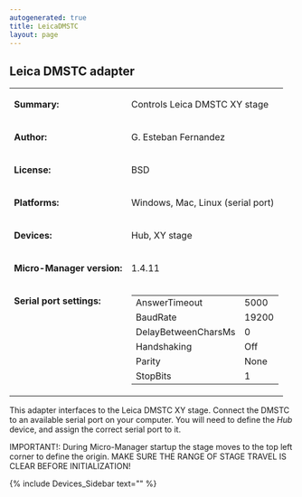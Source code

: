 ```yaml
---
autogenerated: true
title: LeicaDMSTC
layout: page
---
```


## Leica DMSTC adapter

<table>
<tr>
<td markdown="1">

**Summary:**

</td>
<td markdown="1">

Controls Leica DMSTC XY stage

</td>
</tr>
<tr>
<td markdown="1">

**Author:**

</td>
<td markdown="1">

G. Esteban Fernandez

</td>
</tr>
<tr>
<td markdown="1">

**License:**

</td>
<td markdown="1">

BSD

</td>
</tr>
<tr>
<td markdown="1">

**Platforms:**

</td>
<td markdown="1">

Windows, Mac, Linux (serial port)

</td>
</tr>
<tr>
<td markdown="1">

**Devices:**

</td>
<td markdown="1">

Hub, XY stage

</td>
</tr>
<tr>
<td markdown="1">

**Micro-Manager version:**

</td>
<td markdown="1">

1.4.11

</td>
</tr>
<tr>
<td markdown="1" valign=top>

**Serial port settings:**

</td>
<td markdown="1" valign=top>

|                     |       |
|---------------------|-------|
| AnswerTimeout       | 5000  |
| BaudRate            | 19200 |
| DelayBetweenCharsMs | 0     |
| Handshaking         | Off   |
| Parity              | None  |
| StopBits            | 1     |

</table>

This adapter interfaces to the Leica DMSTC XY stage. Connect the DMSTC
to an available serial port on your computer. You will need to define
the *Hub* device, and assign the correct serial port to it.

IMPORTANT!: During Micro-Manager startup the stage moves to the top left
corner to define the origin. MAKE SURE THE RANGE OF STAGE TRAVEL IS
CLEAR BEFORE INITIALIZATION!

{% include Devices_Sidebar text="" %}
